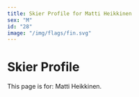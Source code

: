 ```yaml
---
title: Skier Profile for Matti Heikkinen
sex: "M"
id: "28"
image: "/img/flags/fin.svg" 
---
```


# Skier Profile

This page is for: Matti Heikkinen.
    